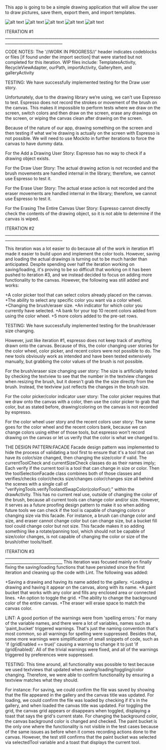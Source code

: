 This app is going to be a simple drawing application that will allow the user to draw pictures, save them, export them, 
and import templates.

![alt text](https://i.imgur.com/VAbB91o.png)
![alt text](https://i.imgur.com/U9iCoFt.png)
![alt text](https://i.imgur.com/pPCZxZm.png)
![alt text](https://i.imgur.com/ULsvEXS.png)
![alt text](https://i.imgur.com/grekG7d.png)


ITERATION #1 ___________________________________________________________________________________________________________

CODE NOTES: 
The '//WORK IN PROGRESS//' header indicates codeblocks or files [if found under the import section] that were started 
but not completed for this iteration. 
WIP files include: TemplatesActivity, RecycleViewAdapter, ourPath, importActivity, GalleryItem, and galleryActivity


TESTING: 
We have successfully implemented testing for the Draw user story.

Unfortunately, due to the drawing library we’re using, we can't use Espresso to test. Espresso does not record the strokes
or movement of the brush on the canvas. This makes it impossible to perform tests where we draw on the screen, switch colors
and then draw on the screen, erase any drawings on the screen, or wiping the canvas clean after drawing on the screen.

Because of the nature of our app, drawing something on the screen and then testing if what we're drawing is actually
on the screen with Espresso is not possible. We will need to use Mockito in further iterations
to force the canvas to have dummy data.

For the Add a Drawing User Story: 
Espresso has no way to check if a drawing object exists. 

For the Draw User Story: 
The actual drawing action is not recorded and the brush movements are handled internal in the library; 
therefore, we cannot use Espresso to test it. 

For the Erase User Story: 
The actual erase action is not recorded and the eraser movements are handled internal in the library; 
therefore, we cannot use Espresso to test it. 

For the Erasing The Entire Canvas User Story: 
Espresso cannot directly check the contents of the drawing object, so it is not able to determine if the canvas is wiped.

ITERATION #2 ___________________________________________________________________________________________________________

 This iteration was a lot easier to do because all of the work in iteration #1 made it easier to build upon and implement the color 
 tools. However, saving and loading the actual drawings is turning out to be much harder than anticipated. Despite spending over half
 the iteration working on saving/loading, it's proving to be so difficult that working on it has been pushed to iteration #3, and we 
 instead decided to focus on adding more functionality to the canvas. However, the following was still added and works:
 
 +A color picker tool that can select colors already placed on the canvas.
 +The ability to select any specific color you want via a color wheel.
 +Changing the brush/eraser size.
 +An indicator for which color you currently have selected.
 +A bank for your top 10 recent colors added from using the color wheel.
 +5 more colors added to the pre-set rows.
 
TESTING: 
We have successfully implemented testing for the brush/eraser size changing.

However, just like iteration #1, espresso does not keep track of anything drawn onto the canvas. Because of this, the
color changing user stories for the color wheel, color picker, and recent colors were not possible to do. The new tools 
obviously work as intended and have been tested extensively manually, but grabbing the color values of the brush is not possible.

For the brush/eraser size changing user story:
The size is artificially tested by checking the textview to see that the number in the textview changes when resizing the brush,
but it doesn't grab the the size directly from the brush. Instead, the textview just reflects the changes in the brush size.

For the color picker/color indicator user story:
The color picker requires that we draw onto the canvas with a color, then use the color picker to grab that color, but as stated before, 
drawing/coloring on the canvas is not recorded by espresso.

For the color wheel user story and the recent colors user story:
The same goes for the color wheel and the recent colors bank, because we 
can change colors using either of those tools, but espresso won't record drawing on the canvas or let us verify that the color is what
we changed to.

THE DESIGN PATTERN:FACADE
 Facade design pattern was implemented to hide the process of validating a tool first to ensure that it's a tool that can have its
 color/size changed, then changing the size/color if valid. The currentToolCheck and currentSizeCheck classes do as their names imply;
 Each verify if the current tool is a tool that can change in size or color. Then the toolSelectionFacade class combines both of those
 classes and verifies/checks color/checks size/changes color/changes size all behind the scenes with a single call of             
 "verifyingTools.verifyToolandSwapColor(colorFour);" within the drawActivity.
 This has no current real use, outside of changing the color of the brush, because all current tools can change color and/or size.
 However, it serves as a future proofing design pattern to make it so when adding future tools
 we can check if the tool is capable of changing colors or changing size via this facade.
 For instance, a brush can change color and size, and eraser cannot change color but can change size,
 but a bucket fill tool could change color but not size. This facade makes it so adding something like a rotate/panning
 tool, which should not be capable of size/color changes, is not capable of changing the color or size of the brush/other tools/itself.

ITERATION #3 ___________________________________________________________________________________________________________
 This iteration was focused mainly on finally fixing the saving/loading functions that have persisted since the first iteration and
 cleaning up the code with Lint. The following was added:
 
 +Saving a drawing and having its name added to the gallery.
 +Loading a drawing and having it appear on the canvas, along with its name.
 +A paint bucket that works with any color and fills any enclosed area or connected lines.
 +An option to toggle the grid.
 +The ability to change the background color of the entire canvas.
 +The eraser will erase space to match the canvas color.
 
 LINT:
 A good portion of the warnings were from 'spelling errors.' For many of the variable names, and there were a lot of variables, 
 names such as 'paint_bucket' triggered warnings. That's just the naming convention that's most common, so all warnings for spelling 
 were suppressed. Besides that, some more warnings were simplification of small snippets of code, such as 'if (gridEnabled == true)'
 causing a warning to change it to just 'if (gridEnabled)'. All of the trivial warnings were fixed, and all of the warnings triggered
 by preferences were suppressed.
 
 TESTING:
 This time around, all functionality was possible to test because we used textviews that updated when saving/loading/toggling/color
 changing. Therefore, we were able to confirm functionality by ensuring a textview matches what they should.
 
 For instance:
 For saving, we could confirm the file was saved by showing that the file appeared in the gallery and the canvas title was updated.
 For loading, we could confirm the file was loaded by checking if it's in the gallery, and when loaded the canvas title was updated.
 For toggling the grid, the canvas grid appears or disappears when toggled, displaying a toast that says the grid's current state.
 For changing the background color, the canvas background color is changed and checked.
 The paint bucket is the only one where the functionality is not visible in the test cases because of the same issues as before
 when it comes recording actions done to the canvas. However, the test still confirms that the paint bucket was selected via
 selectedTool variable and a toast that displays the current tool.
 
 
 
